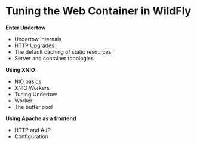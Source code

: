 # **Tuning the Web Container in WildFly**

**Enter Undertow**
* Undertow internals
* HTTP Upgrades
* The default caching of static resources
* Server and container topologies

**Using XNIO** 
* NIO basics
* XNIO Workers 
* Tuning Undertow 
* Worker 
* The buffer pool 


**Using Apache as a frontend** 
* HTTP and AJP 
* Configuration
